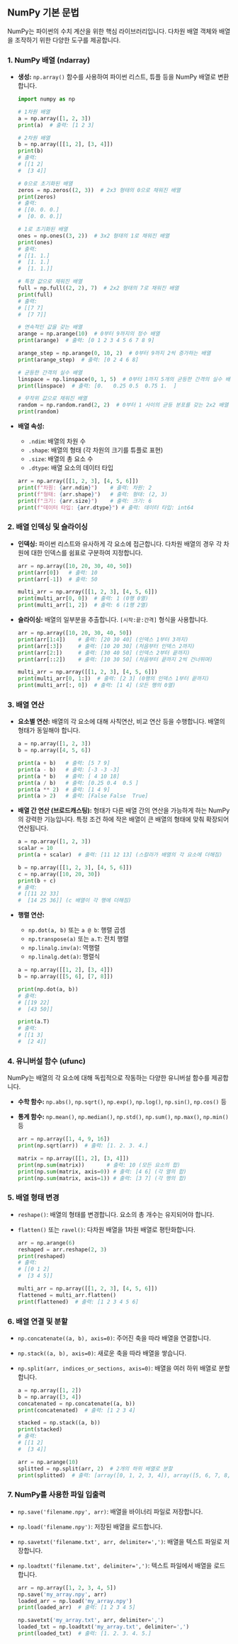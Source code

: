 ## NumPy 기본 문법

NumPy는 파이썬의 수치 계산을 위한 핵심 라이브러리입니다. 다차원 배열 객체와 배열을 조작하기 위한 다양한 도구를 제공합니다.

### 1. NumPy 배열 (ndarray)

* **생성:** `np.array()` 함수를 사용하여 파이썬 리스트, 튜플 등을 NumPy 배열로 변환합니다.

    ```python
    import numpy as np

    # 1차원 배열
    a = np.array([1, 2, 3])
    print(a)  # 출력: [1 2 3]

    # 2차원 배열
    b = np.array([[1, 2], [3, 4]])
    print(b)
    # 출력:
    # [[1 2]
    #  [3 4]]

    # 0으로 초기화된 배열
    zeros = np.zeros((2, 3))  # 2x3 형태의 0으로 채워진 배열
    print(zeros)
    # 출력:
    # [[0. 0. 0.]
    #  [0. 0. 0.]]

    # 1로 초기화된 배열
    ones = np.ones((3, 2))  # 3x2 형태의 1로 채워진 배열
    print(ones)
    # 출력:
    # [[1. 1.]
    #  [1. 1.]
    #  [1. 1.]]

    # 특정 값으로 채워진 배열
    full = np.full((2, 2), 7)  # 2x2 형태의 7로 채워진 배열
    print(full)
    # 출력:
    # [[7 7]
    #  [7 7]]

    # 연속적인 값을 갖는 배열
    arange = np.arange(10)  # 0부터 9까지의 정수 배열
    print(arange)  # 출력: [0 1 2 3 4 5 6 7 8 9]

    arange_step = np.arange(0, 10, 2)  # 0부터 9까지 2씩 증가하는 배열
    print(arange_step)  # 출력: [0 2 4 6 8]

    # 균등한 간격의 실수 배열
    linspace = np.linspace(0, 1, 5)  # 0부터 1까지 5개의 균등한 간격의 실수 배열
    print(linspace)  # 출력: [0.   0.25 0.5  0.75 1.  ]

    # 무작위 값으로 채워진 배열
    random = np.random.rand(2, 2)  # 0부터 1 사이의 균등 분포를 갖는 2x2 배열
    print(random)
    ```

* **배열 속성:**

    * `.ndim`: 배열의 차원 수
    * `.shape`: 배열의 형태 (각 차원의 크기를 튜플로 표현)
    * `.size`: 배열의 총 요소 수
    * `.dtype`: 배열 요소의 데이터 타입

    ```python
    arr = np.array([[1, 2, 3], [4, 5, 6]])
    print(f"차원: {arr.ndim}")    # 출력: 차원: 2
    print(f"형태: {arr.shape}")   # 출력: 형태: (2, 3)
    print(f"크기: {arr.size}")    # 출력: 크기: 6
    print(f"데이터 타입: {arr.dtype}") # 출력: 데이터 타입: int64
    ```

### 2. 배열 인덱싱 및 슬라이싱

* **인덱싱:** 파이썬 리스트와 유사하게 각 요소에 접근합니다. 다차원 배열의 경우 각 차원에 대한 인덱스를 쉼표로 구분하여 지정합니다.

    ```python
    arr = np.array([10, 20, 30, 40, 50])
    print(arr[0])   # 출력: 10
    print(arr[-1])  # 출력: 50

    multi_arr = np.array([[1, 2, 3], [4, 5, 6]])
    print(multi_arr[0, 0])  # 출력: 1 (0행 0열)
    print(multi_arr[1, 2])  # 출력: 6 (1행 2열)
    ```

* **슬라이싱:** 배열의 일부분을 추출합니다. `[시작:끝:간격]` 형식을 사용합니다.

    ```python
    arr = np.array([10, 20, 30, 40, 50])
    print(arr[1:4])    # 출력: [20 30 40] (인덱스 1부터 3까지)
    print(arr[:3])     # 출력: [10 20 30] (처음부터 인덱스 2까지)
    print(arr[2:])     # 출력: [30 40 50] (인덱스 2부터 끝까지)
    print(arr[::2])    # 출력: [10 30 50] (처음부터 끝까지 2씩 건너뛰며)

    multi_arr = np.array([[1, 2, 3], [4, 5, 6]])
    print(multi_arr[0, 1:])  # 출력: [2 3] (0행의 인덱스 1부터 끝까지)
    print(multi_arr[:, 0])  # 출력: [1 4] (모든 행의 0열)
    ```

### 3. 배열 연산

* **요소별 연산:** 배열의 각 요소에 대해 사칙연산, 비교 연산 등을 수행합니다. 배열의 형태가 동일해야 합니다.

    ```python
    a = np.array([1, 2, 3])
    b = np.array([4, 5, 6])

    print(a + b)   # 출력: [5 7 9]
    print(a - b)   # 출력: [-3 -3 -3]
    print(a * b)   # 출력: [ 4 10 18]
    print(a / b)   # 출력: [0.25 0.4  0.5 ]
    print(a ** 2)  # 출력: [1 4 9]
    print(a > 2)   # 출력: [False False  True]
    ```

* **배열 간 연산 (브로드캐스팅):** 형태가 다른 배열 간의 연산을 가능하게 하는 NumPy의 강력한 기능입니다. 특정 조건 하에 작은 배열이 큰 배열의 형태에 맞춰 확장되어 연산됩니다.

    ```python
    a = np.array([1, 2, 3])
    scalar = 10
    print(a + scalar)  # 출력: [11 12 13] (스칼라가 배열의 각 요소에 더해짐)

    b = np.array([[1, 2, 3], [4, 5, 6]])
    c = np.array([10, 20, 30])
    print(b + c)
    # 출력:
    # [[11 22 33]
    #  [14 25 36]] (c 배열이 각 행에 더해짐)
    ```

* **행렬 연산:**

    * `np.dot(a, b)` 또는 `a @ b`: 행렬 곱셈
    * `np.transpose(a)` 또는 `a.T`: 전치 행렬
    * `np.linalg.inv(a)`: 역행렬
    * `np.linalg.det(a)`: 행렬식

    ```python
    a = np.array([[1, 2], [3, 4]])
    b = np.array([[5, 6], [7, 8]])

    print(np.dot(a, b))
    # 출력:
    # [[19 22]
    #  [43 50]]

    print(a.T)
    # 출력:
    # [[1 3]
    #  [2 4]]
    ```

### 4. 유니버설 함수 (ufunc)

NumPy는 배열의 각 요소에 대해 독립적으로 작동하는 다양한 유니버설 함수를 제공합니다.

* **수학 함수:** `np.abs()`, `np.sqrt()`, `np.exp()`, `np.log()`, `np.sin()`, `np.cos()` 등
* **통계 함수:** `np.mean()`, `np.median()`, `np.std()`, `np.sum()`, `np.max()`, `np.min()` 등

    ```python
    arr = np.array([1, 4, 9, 16])
    print(np.sqrt(arr))  # 출력: [1. 2. 3. 4.]

    matrix = np.array([[1, 2], [3, 4]])
    print(np.sum(matrix))       # 출력: 10 (모든 요소의 합)
    print(np.sum(matrix, axis=0)) # 출력: [4 6] (각 열의 합)
    print(np.sum(matrix, axis=1)) # 출력: [3 7] (각 행의 합)
    ```

### 5. 배열 형태 변경

* `reshape()`: 배열의 형태를 변경합니다. 요소의 총 개수는 유지되어야 합니다.
* `flatten()` 또는 `ravel()`: 다차원 배열을 1차원 배열로 평탄화합니다.

    ```python
    arr = np.arange(6)
    reshaped = arr.reshape(2, 3)
    print(reshaped)
    # 출력:
    # [[0 1 2]
    #  [3 4 5]]

    multi_arr = np.array([[1, 2, 3], [4, 5, 6]])
    flattened = multi_arr.flatten()
    print(flattened)  # 출력: [1 2 3 4 5 6]
    ```

### 6. 배열 연결 및 분할

* `np.concatenate((a, b), axis=0)`: 주어진 축을 따라 배열을 연결합니다.
* `np.stack((a, b), axis=0)`: 새로운 축을 따라 배열을 쌓습니다.
* `np.split(arr, indices_or_sections, axis=0)`: 배열을 여러 하위 배열로 분할합니다.

    ```python
    a = np.array([1, 2])
    b = np.array([3, 4])
    concatenated = np.concatenate((a, b))
    print(concatenated)  # 출력: [1 2 3 4]

    stacked = np.stack((a, b))
    print(stacked)
    # 출력:
    # [[1 2]
    #  [3 4]]

    arr = np.arange(10)
    splitted = np.split(arr, 2)  # 2개의 하위 배열로 분할
    print(splitted)  # 출력: [array([0, 1, 2, 3, 4]), array([5, 6, 7, 8, 9])]
    ```

### 7. NumPy를 사용한 파일 입출력

* `np.save('filename.npy', arr)`: 배열을 바이너리 파일로 저장합니다.
* `np.load('filename.npy')`: 저장된 배열을 로드합니다.
* `np.savetxt('filename.txt', arr, delimiter=',')`: 배열을 텍스트 파일로 저장합니다.
* `np.loadtxt('filename.txt', delimiter=',')`: 텍스트 파일에서 배열을 로드합니다.

    ```python
    arr = np.array([1, 2, 3, 4, 5])
    np.save('my_array.npy', arr)
    loaded_arr = np.load('my_array.npy')
    print(loaded_arr)  # 출력: [1 2 3 4 5]

    np.savetxt('my_array.txt', arr, delimiter=',')
    loaded_txt = np.loadtxt('my_array.txt', delimiter=',')
    print(loaded_txt)  # 출력: [1. 2. 3. 4. 5.]
    ```


